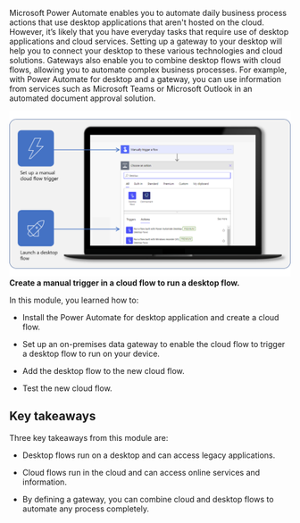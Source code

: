 Microsoft Power Automate enables you to automate daily business process actions that use desktop applications that aren't hosted on the cloud. However, it’s likely that you have everyday tasks that require use of desktop applications and cloud services. Setting up a gateway to your desktop will help you to connect your desktop to these various technologies and cloud solutions. Gateways also enable you to combine desktop flows with cloud flows, allowing you to automate complex business processes. For example, with Power Automate for desktop and a gateway, you can use information from services such as Microsoft Teams or Microsoft Outlook in an automated document approval solution. 

[![Screenshot of a cloud flow and the process of creating a manual trigger to launch a desktop flow in Power Automate for desktop.](../media/m3-u1-concept-map.png)](../media/m3-u1-concept-map.png#lightbox)
**Create a manual trigger in a cloud flow to run a desktop flow.**

In this module, you learned how to:

- Install the Power Automate for desktop application and create a cloud flow.

- Set up an on-premises data gateway to enable the cloud flow to trigger a desktop flow to run on your device.

- Add the desktop flow to the new cloud flow.

- Test the new cloud flow.  

## Key takeaways

Three key takeaways from this module are:

- Desktop flows run on a desktop and can access legacy applications.

- Cloud flows run in the cloud and can access online services and information.

- By defining a gateway, you can combine cloud and desktop flows to automate any process completely.
